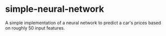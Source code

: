 # simple-neural-network
A simple implementation of a neural network to predict a car's prices based on roughly 50 input features.
